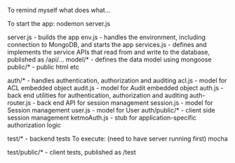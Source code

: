 To remind myself what does what...

To start the app:
nodemon server.js

server.js - builds the app
env.js - handles the environment, including connection to MongoDB, and starts the app
services.js - defines and implements the service APIs that read from and write to the database, published as /api/...
model/* - defines the data model using mongoose
public/* - public html etc

auth/* - handles authentication, authorization and auditing
  acl.js - model for ACL embedded object
  audit.js - model for Audit embedded object
  auth.js - back end utilities for authentication, authorization and auditing
  auth-router.js - back end API for session management
  session.js - model for Session management
  user.js - model for User
auth/public/* - client side session management
ketmoAuth.js - stub for application-specific authorization logic

test/* - backend tests
  To execute:
  (need to have server running first)
   mocha

test/public/* - client tests, published as /test


